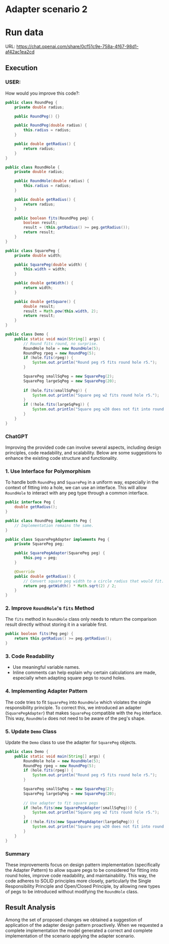 # Adapter scenario 2
# Run data

URL: https://chat.openai.com/share/0cf51c9e-758a-4f67-98d1-af42ac1ea2cd


## Execution
### USER:

How would you improve this code?:
```java
public class RoundPeg {
    private double radius;

    public RoundPeg() {}

    public RoundPeg(double radius) {
        this.radius = radius;
    }

    public double getRadius() {
        return radius;
    }
}

public class RoundHole {
    private double radius;

    public RoundHole(double radius) {
        this.radius = radius;
    }

    public double getRadius() {
        return radius;
    }

    public boolean fits(RoundPeg peg) {
        boolean result;
        result = (this.getRadius() >= peg.getRadius());
        return result;
    }
}

public class SquarePeg {
    private double width;

    public SquarePeg(double width) {
        this.width = width;
    }

    public double getWidth() {
        return width;
    }

    public double getSquare() {
        double result;
        result = Math.pow(this.width, 2);
        return result;
    }
}

public class Demo {
    public static void main(String[] args) {
        // Round fits round, no surprise.
        RoundHole hole = new RoundHole(5);
        RoundPeg rpeg = new RoundPeg(5);
        if (hole.fits(rpeg)) {
            System.out.println("Round peg r5 fits round hole r5.");
        }

        SquarePeg smallSqPeg = new SquarePeg(2);
        SquarePeg largeSqPeg = new SquarePeg(20);                
        
        if (hole.fits(smallSqPeg)) {
            System.out.println("Square peg w2 fits round hole r5.");
        }
        if (!hole.fits(largeSqPeg)) {
            System.out.println("Square peg w20 does not fit into round hole r5.");
        }
    }
}
```

### ChatGPT

Improving the provided code can involve several aspects, including design principles, code readability, and scalability. Below are some suggestions to enhance the existing code structure and functionality.

### 1. Use Interface for Polymorphism
To handle both `RoundPeg` and `SquarePeg` in a uniform way, especially in the context of fitting into a hole, we can use an interface. This will allow `RoundHole` to interact with any peg type through a common interface.

```java
public interface Peg {
    double getRadius();
}

public class RoundPeg implements Peg {
    // Implementation remains the same.
}

public class SquarePegAdapter implements Peg {
    private SquarePeg peg;

    public SquarePegAdapter(SquarePeg peg) {
        this.peg = peg;
    }

    @Override
    public double getRadius() {
        // Convert square peg width to a circle radius that would fit.
        return peg.getWidth() * Math.sqrt(2) / 2;
    }
}
```

### 2. Improve `RoundHole`'s `fits` Method
The `fits` method in `RoundHole` class only needs to return the comparison result directly without storing it in a variable first.

```java
public boolean fits(Peg peg) {
    return this.getRadius() >= peg.getRadius();
}
```

### 3. Code Readability
- Use meaningful variable names.
- Inline comments can help explain why certain calculations are made, especially when adapting square pegs to round holes.

### 4. Implementing Adapter Pattern
The code tries to fit `SquarePeg` into `RoundHole` which violates the single responsibility principle. To correct this, we introduced an adapter (`SquarePegAdapter`) that makes `SquarePeg` compatible with the `Peg` interface. This way, `RoundHole` does not need to be aware of the peg's shape.

### 5. Update `Demo` Class
Update the `Demo` class to use the adapter for `SquarePeg` objects.

```java
public class Demo {
    public static void main(String[] args) {
        RoundHole hole = new RoundHole(5);
        RoundPeg rpeg = new RoundPeg(5);
        if (hole.fits(rpeg)) {
            System.out.println("Round peg r5 fits round hole r5.");
        }

        SquarePeg smallSqPeg = new SquarePeg(2);
        SquarePeg largeSqPeg = new SquarePeg(20);
        
        // Use adapter to fit square pegs
        if (hole.fits(new SquarePegAdapter(smallSqPeg))) {
            System.out.println("Square peg w2 fits round hole r5.");
        }
        if (!hole.fits(new SquarePegAdapter(largeSqPeg))) {
            System.out.println("Square peg w20 does not fit into round hole r5.");
        }
    }
}
```

### Summary
These improvements focus on design pattern implementation (specifically the Adapter Pattern) to allow square pegs to be considered for fitting into round holes, improve code readability, and maintainability. This way, the code adheres to SOLID principles more closely, particularly the Single Responsibility Principle and Open/Closed Principle, by allowing new types of pegs to be introduced without modifying the `RoundHole` class.


## Result Analysis

Among the set of proposed changes we obtained a suggestion of application of the adapter design pattern proactively. When we requested a complete implementation the model generated a correct and complete implementation of the scenario applying the adapter scenario.